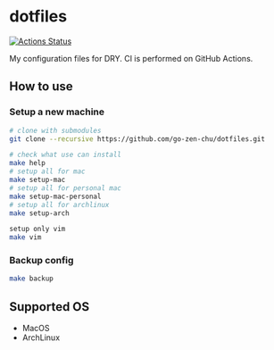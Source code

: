 # dotfiles

[![Actions Status](https://github.com/go-zen-chu/dotfiles/workflows/CI/badge.svg)](https://github.com/go-zen-chu/dotfiles/actions)

My configuration files for DRY. CI is performed on GitHub Actions.

## How to use

### Setup a new machine

```bash
# clone with submodules
git clone --recursive https://github.com/go-zen-chu/dotfiles.git

# check what use can install
make help
# setup all for mac
make setup-mac
# setup all for personal mac
make setup-mac-personal
# setup all for archlinux
make setup-arch

setup only vim
make vim
```

### Backup config

```bash
make backup
```

## Supported OS

- MacOS
- ArchLinux
